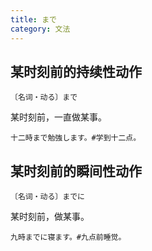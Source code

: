 ```yaml
---
title: まで
category: 文法
---
```


## 某时刻前的持续性动作

`〔名词・动る〕まで`

某时刻前，一直做某事。

```example
十二時まで勉強します。#学到十二点。
```

## 某时刻前的瞬间性动作

`〔名词・动る〕までに`

某时刻前，做某事。

```example
九時までに寝ます。#九点前睡觉。
```
